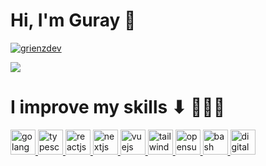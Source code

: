 # Hi, I'm Guray 👋

<p align="left">
  <a href="https://twitter.com/grienzdev" target="_blank" rel="noreferrer">
  <img src="https://img.shields.io/twitter/follow/grienzdev?color=blue&label=%40grienzdev&logo=twitter&logoColor=blue&style=social" alt="grienzdev" />
  </a>
</p>

<a href="#">
  <img src="https://komarev.com/ghpvc/?username=grienz&style=for-the-badge">
</a>

# I improve my skills ⬇ 👨🏻‍💻

<p align="left">
  <a href="https://go.dev/" target="_blank" rel="noreferrer">
    <img src="https://cdn.jsdelivr.net/gh/devicons/devicon/icons/go/go-original-wordmark.svg" alt="golang" width="40" height="40"/>
  </a>

<a href="https://www.typescriptlang.org/" target="_blank" rel="noreferrer">
  <img src="https://cdn.jsdelivr.net/gh/devicons/devicon/icons/typescript/typescript-original.svg" alt="typescript" width="40" height="40"/>
  </a>

<a href="https://react.dev/" target="_blank" rel="noreferrer">
  <img src="https://cdn.jsdelivr.net/gh/devicons/devicon/icons/react/react-original.svg" alt="reactjs" width="40" height="40"/>
  </a> 

<a href="https://nextjs.org/" target="_blank" rel="noreferrer">
  <img src="https://cdn.jsdelivr.net/gh/devicons/devicon/icons/nextjs/nextjs-original-wordmark.svg" alt="nextjs" width="40" height="40"/>
  </a> 
          
<a href="https://vuejs.org/" target="_blank" rel="noreferrer">
  <img src="https://cdn.jsdelivr.net/gh/devicons/devicon/icons/vuejs/vuejs-original.svg" alt="vuejs" width="40" height="40"/>
  </a>
       
<a href="https://tailwindcss.com/" target="_blank" rel="noreferrer">
  <img src="https://cdn.jsdelivr.net/gh/devicons/devicon/icons/tailwindcss/tailwindcss-plain.svg" alt="tailwindcss" width="40" height="40"/>
  </a>

<a href="https://opensuse.org/" target="_blank" rel="noreferrer">
  <img src="https://cdn.jsdelivr.net/gh/devicons/devicon/icons/opensuse/opensuse-original.svg" alt="opensuse" width="40" height="40"/>
  </a>

<a href="https://www.gnu.org/software/bash/" target="_blank" rel="noreferrer">
  <img src="https://cdn.jsdelivr.net/gh/devicons/devicon/icons/bash/bash-original.svg" alt="bash" width="40" height="40"/>
  </a>

<a href="https://digitalocean.com" target="_blank" rel="noreferrer">
  <img src="https://cdn.jsdelivr.net/gh/devicons/devicon/icons/digitalocean/digitalocean-original.svg" alt="digitalocean" width="40" height="40"/>
  </a>
</p>
          
